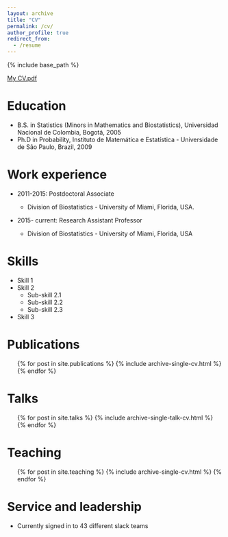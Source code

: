 ```yaml
---
layout: archive
title: "CV"
permalink: /cv/
author_profile: true
redirect_from:
  - /resume
---
```


{% include base_path %}

[My CV.pdf](https://github.com/danielandresgp/danielandresgp.github.io/files/6286613/Diaz-Pachon.CV.pdf)

Education
======
* B.S. in Statistics (Minors in Mathematics and Biostatistics), Universidad Nacional de Colombia, Bogotá, 2005
* Ph.D in Probability, Instituto de Matemática e Estatística - Universidade de São Paulo, Brazil, 2009

Work experience
======
* 2011-2015: Postdoctoral Associate

  * Division of Biostatistics - University of Miami, Florida, USA.

* 2015- current: Research Assistant Professor
  * Division of Biostatistics - University of Miami, Florida, USA
  
Skills
======
* Skill 1
* Skill 2
  * Sub-skill 2.1
  * Sub-skill 2.2
  * Sub-skill 2.3
* Skill 3

Publications
======
  <ul>{% for post in site.publications %}
    {% include archive-single-cv.html %}
  {% endfor %}</ul>
  
Talks
======
  <ul>{% for post in site.talks %}
    {% include archive-single-talk-cv.html %}
  {% endfor %}</ul>
  
Teaching
======
  <ul>{% for post in site.teaching %}
    {% include archive-single-cv.html %}
  {% endfor %}</ul>
  
Service and leadership
======
* Currently signed in to 43 different slack teams
